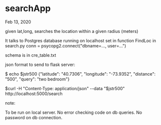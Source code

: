 # searchApp

Feb 13, 2020

given lat,long, searches the location within a given radius (meters)

It talks to Postgres database running on localhost set in function FindLoc in search.py
conn = psycopg2.connect("dbname=..., user=...")

schema is in cre_table.txt

json format to send to flask server:

$ echo $jstr500
{"latitude": "40.7306", "longitude": "-73.9352", "distance": "500", "query": "two bedroom"}

$curl -H  "Content-Type: application/json"  --data  "$jstr500"  http://localhost:5000/search

note:

To be run on local server. No error checking code on db queries. No password on db connection.







